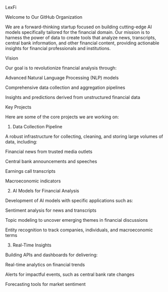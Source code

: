 LexFi

Welcome to Our GitHub Organization

We are a forward-thinking startup focused on building cutting-edge AI models specifically tailored for the financial domain. Our mission is to harness the power of data to create tools that analyze news, transcripts, central bank information, and other financial content, providing actionable insights for financial professionals and institutions.

Vision

Our goal is to revolutionize financial analysis through:

Advanced Natural Language Processing (NLP) models

Comprehensive data collection and aggregation pipelines

Insights and predictions derived from unstructured financial data

Key Projects

Here are some of the core projects we are working on:

1. Data Collection Pipeline

A robust infrastructure for collecting, cleaning, and storing large volumes of data, including:

Financial news from trusted media outlets

Central bank announcements and speeches

Earnings call transcripts

Macroeconomic indicators

2. AI Models for Financial Analysis

Development of AI models with specific applications such as:

Sentiment analysis for news and transcripts

Topic modeling to uncover emerging themes in financial discussions

Entity recognition to track companies, individuals, and macroeconomic terms

3. Real-Time Insights

Building APIs and dashboards for delivering:

Real-time analytics on financial trends

Alerts for impactful events, such as central bank rate changes

Forecasting tools for market sentiment
